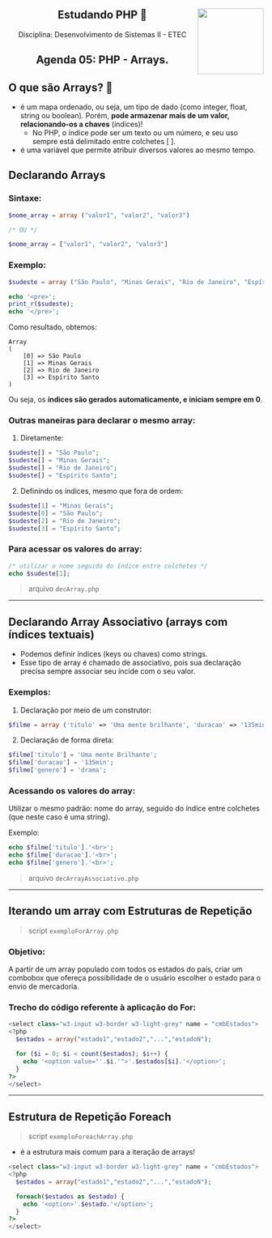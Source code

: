 <div align="center">
<a href="https://github.com/monicaquintal" target="_blank"><img align="right" height="130" src="https://cdn.jsdelivr.net/gh/devicons/devicon/icons/php/php-plain.svg" /></a>
<h2>Estudando PHP 🐘</h2>
<p>Disciplina: Desenvolvimento de Sistemas II - ETEC</p>
</div>

<div id="agenda05" align="center">
<h2>Agenda 05: PHP - Arrays.</h2>
</div>

## O que são Arrays? 📃

- é um mapa ordenado, ou seja, um tipo de dado (como integer, float, string ou boolean). Porém, **pode armazenar mais de um valor, relacionando-os a chaves** (índices)!
  - No PHP, o índice pode ser um texto ou um número, e seu uso sempre está delimitado entre colchetes [ ].
- é uma variável que permite atribuir diversos valores ao mesmo tempo.

## Declarando Arrays

### Sintaxe:

~~~php
$nome_array = array ("valor1", "valor2", "valor3")

/* OU */

$nome_array = ["valor1", "valor2", "valor3"]
~~~

### Exemplo:

~~~php
$sudeste = array ("São Paulo", "Minas Gerais", "Rio de Janeiro", "Espírito Santo");

echo '<pre>';
print_r($sudeste);
echo '</pre>';
~~~

Como resultado, obtemos:

~~~
Array
(
    [0] => São Paulo
    [1] => Minas Gerais
    [2] => Rio de Janeiro
    [3] => Espírito Santo
)
~~~

Ou seja, os **índices são gerados automaticamente, e iniciam sempre em 0**.

### Outras maneiras para declarar o mesmo array:

1. Diretamente:

~~~php
$sudeste[] = "São Paulo";
$sudeste[] = "Minas Gerais";
$sudeste[] = "Rio de Janeiro";
$sudeste[] = "Espírito Santo";
~~~

2. Definindo os índices, mesmo que fora de ordem:

~~~php
$sudeste[1] = "Minas Gerais";
$sudeste[0] = "São Paulo";
$sudeste[2] = "Rio de Janeiro";
$sudeste[3] = "Espírito Santo";
~~~

### Para acessar os valores do array:

~~~php
/* utilizar o nome seguido do índice entre colchetes */
echo $sudeste[1];
~~~

> arquivo `decArray.php`

---

## Declarando Array Associativo (arrays com índices textuais)

- Podemos definir índices (keys ou chaves) como strings.
- Esse tipo de array é chamado de associativo, pois sua declaração precisa sempre associar seu íncide com o seu valor.

### Exemplos:

1. Declaração por meio de um construtor:

~~~php
$filme = array ('titulo' => 'Uma mente brilhante', 'duracao' => '135min', 'genero' => 'drama');
~~~

2. Declaração de forma direta:

~~~php
$filme['titulo'] = 'Uma mente Brilhante';
$filme['duracao'] = '135min';
$filme['genero'] = 'drama';
~~~

### Acessando os valores do array:

Utilizar o mesmo padrão: nome do array, seguido do índice entre colchetes (que neste caso é uma string).

Exemplo:

~~~php
echo $filme['titulo'].'<br>';
echo $filme['duracao'].'<br>';
echo $filme['genero'].'<br>';
~~~

> arquivo `decArrayAssociativo.php`

--- 

## Iterando um array com Estruturas de Repetição

> script `exemploForArray.php`

### Objetivo:

A partir de um array populado com todos os estados do país, criar um combobox que ofereça possibilidade de o usuário escolher o estado para o envio de mercadoria.

### Trecho do código referente à aplicação do For:

~~~php
<select class="w3-input w3-border w3-light-grey" name = "cmbEstados">
<?php
  $estados = array("estado1","estado2","...","estadoN");

  for ($i = 0; $i < count($estados); $i++) {
    echo '<option value="'.$i.'">'.$estados[$i].'</option>';
  }
?>
</select>
~~~

--- 

## Estrutura de Repetição Foreach

> script `exemploForeachArray.php`

- é a estrutura mais comum para a iteração de arrays!

~~~php
<select class="w3-input w3-border w3-light-grey" name = "cmbEstados">
<?php
  $estados = array("estado1","estado2","...","estadoN");

  foreach($estados as $estado) {
    echo '<option>'.$estado.'</option>';
  }
?>
</select>
~~~